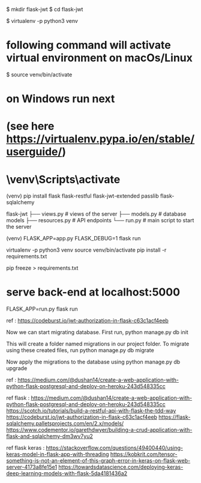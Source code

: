 $ mkdir flask-jwt
$ cd flask-jwt

$ virtualenv -p python3 venv

# following command will activate virtual environment on macOs/Linux
$ source venv/bin/activate

# on Windows run next 
# (see here https://virtualenv.pypa.io/en/stable/userguide/)
# \venv\Scripts\activate

(venv) pip install flask flask-restful flask-jwt-extended passlib flask-sqlalchemy

flask-jwt
├── views.py     # views of the server
├── models.py    # database models
├── resources.py # API endpoints
└── run.py       # main script to start the server

(venv) FLASK_APP=app.py FLASK_DEBUG=1 flask run

virtualenv -p python3 venv
source venv/bin/activate
pip install -r requirements.txt

pip freeze > requirements.txt

# serve back-end at localhost:5000
FLASK_APP=run.py flask run

ref : https://codeburst.io/jwt-authorization-in-flask-c63c1acf4eeb

Now we can start migrating database. First run,
python manage.py db init

This will create a folder named migrations in our project folder. To migrate using these created files, run
python manage.py db migrate

Now apply the migrations to the database using
python manage.py db upgrade

ref : https://medium.com/@dushan14/create-a-web-application-with-python-flask-postgresql-and-deploy-on-heroku-243d548335cc


ref flask :
https://medium.com/@dushan14/create-a-web-application-with-python-flask-postgresql-and-deploy-on-heroku-243d548335cc
https://scotch.io/tutorials/build-a-restful-api-with-flask-the-tdd-way
https://codeburst.io/jwt-authorization-in-flask-c63c1acf4eeb
https://flask-sqlalchemy.palletsprojects.com/en/2.x/models/
https://www.codementor.io/garethdwyer/building-a-crud-application-with-flask-and-sqlalchemy-dm3wv7yu2


ref flask keras :
https://stackoverflow.com/questions/49400440/using-keras-model-in-flask-app-with-threading
https://kobkrit.com/tensor-something-is-not-an-element-of-this-graph-error-in-keras-on-flask-web-server-4173a8fe15e1
https://towardsdatascience.com/deploying-keras-deep-learning-models-with-flask-5da4181436a2